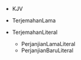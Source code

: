 

  * KJV

  * TerjemahanLama

  * TerjemahanLiteral
    * PerjanjianLamaLiteral
    * PerjanjianBaruLiteral